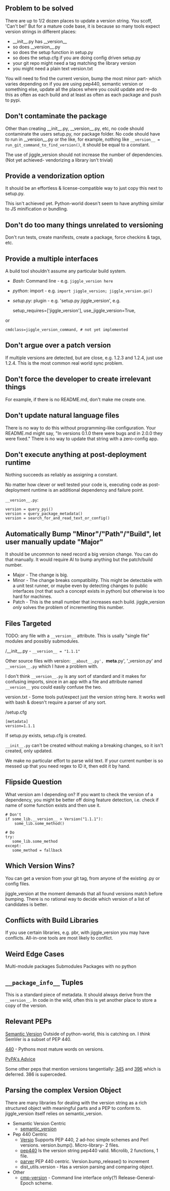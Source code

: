 Problem to be solved
-------------------
There are up to 1/2 dozen places to update a version string. You scoff, 'Can't be!' But for a mature code base, it is
because so many tools expect version strings in different places:

- \_\_init\_\_.py has \_\_version\_\_
- so does \_\_version\_\_.py
- so does the setup function in setup.py
- so does the setup.cfg if you are doing config driven setup.py
- your git repo might need a tag matching the library version
- you might need a plain text version.txt

You will need to find the current version, bump the most minor part- which varies depending on if you are using pep440, semantic version or something else, update all the places where you could update and
re-do this as often as each build and at least as often as each package and push to pypi. 

Don't contaminate the package
-----------------------------
Other than creating \_\_init\_\_.py, \_\_version\_\_.py, etc, no code should contaminate the users setup.py, nor package folder. No code should have to run in \_\_version\_\_.py or the like, for example, nothing like `__version__ = run_git_command_to_find_version()`, it should be equal to a constant. 

The use of jiggle_version should not increase the number of dependencies. (Not yet achieved- vendorizing a library isn't trivial)

Provide a vendorization option
------
It should be an effortless & license-compatible way to just copy this next to setup.py.

This isn't achieved yet. Python-world doesn't seem to have anything similar to JS minification or bundling.

Don't do too many things unrelated to versioning
------------------------------------------------
Don't run tests, create manifests, create a package, force checkins & tags, etc.

Provide a multiple interfaces
------
A build tool shouldn't assume any particular build system.

- _Bash:_ Command line - e.g. `jiggle_version here`
- _python_: import - e.g. `import jiggle_version; jiggle_version.go()`
- _setup.py_: plugin - e.g. 'setup.py jiggle_version', e.g.


    setup_requires=['jiggle_version'],
    use_jiggle_version=True,
    
or

    cmdclass=jiggle_version_command, # not yet implemented

Don't argue over a patch version
------
If multiple versions are detected, but are close, e.g. 1.2.3 and 1.2.4, just use 1.2.4.  This is the most common real world sync problem.

Don't force the developer to create irrelevant things
--------
For example, if there is no README.md, don't make me create one. 

Don't update natural language files
-----
There is no way to do this without programming-like configuration. Your README.md might say, "In versions 0.1.0 there were bugs and in 2.0.0 they were fixed." There is no way to update that string with a zero-config app.

Don't execute anything at post-deployment runtime
--------
Nothing succeeds as reliably as assigning a constant.

No matter how clever or well tested your code is, executing code
as post-deployment runtime is an additional dependency and failure point.

`__version__.py`:
```
version = query_pyi()
version = query_package_metadata()
version = search_for_and_read_text_or_config()
```



Automatically Bump "Minor"/"Path"/"Build", let user manually update "Major"
----------------
It should be uncommon to need record a big version change. You can do that manually. It would require AI to bump anything but the patch/build number.

 - Major - The change is big.
 - Minor - The change breaks compatibility. This might be detectable with a unit test runner,  or maybe even by detecting
changes to public interfaces (not that such a concept exists in python) but otherwise is too hard for machines.
 - Patch - This is the small number that increases each build. jiggle_version *only* solves the problem of incrementing this
number.

Files Targeted
--------------
TODO: any file with a `__version__` attribute. This is usally "single file" modules and possibly submodules.

/\_\_init\_\_.py  - `__version__ = "1.1.1"`

Other source files with version: `__about__.py', `__meta__.py', '_version.py' and `__version__.py` which I have a problem with.

I don't think `__version__.py` is any sort of standard and it makes for confusing imports, since in an app with a file and attribute named `__version__` you could easily confuse the two. 

version.txt - Some tools put/expect just the version string here. It works well with bash & doesn't require a parser of any sort.

/setup.cfg  

    [metadata] 
    version=1.1.1

If setup.py exists, setup.cfg is created.

`__init__.py` can't be created without making a breaking changes, so it isn't created, only updated.

We make no particular effort to parse wild text. If your current number is so messed up that you need regex to ID it,
then edit it by hand.

Flipside Question
-----------------
What version am I depending on? If you want to check the version of a dependency, you might be better off doing feature detection, i.e. check if name of some function exists and then use it.

    # Don't
    if some_lib.__version__ > Version("1.1.1"):
        some_lib.some_method()
    
    # Do
    try:
       some_lib.some_method
    except:
       some_method = fallback

Which Version Wins?
------------------
You can get a version from your git tag, from anyone of the existing .py or config files.

jiggle_version at the moment demands that all found versions match before bumping. There is no rational way to decide which version of a list of candidates is better.


Conflicts with Build Libraries
--------
If you use certain libraries, e.g. pbr, with jiggle_version you may have conflicts. All-in-one tools are most likely to conflict.

Weird Edge Cases
----------------
Multi-module packages
Submodules
Packages with no python

`__package_info__` Tuples
---------------
This is a standard piece of metadata. It should always derive from the `__version__`. In code in the wild, often this is yet another place to store a copy of the version.


Relevant PEPs
-------------
[Semantic Version](https://semver.org/) Outside of python-world, this is catching on. I *think* SemVer is a subset of PEP 440.
 
[440](https://www.python.org/dev/peps/pep-0440/) - Pythons most mature words on versions.

[PyPA's Advice](https://packaging.python.org/guides/single-sourcing-package-version/)

Some other peps that mention versions tangentially: [345](https://www.python.org/dev/peps/pep-0345/#version) and [396](https://www.python.org/dev/peps/pep-0396/#specification) which is deferred. 386 is superceded.


Parsing the complex Version Object
----------------------------------
There are many libraries for dealing with the version string as a rich structured object with meaningful parts and a PEP to conform to. jiggle_version itself relies on semantic_version.

- Semantic Version Centric
    - [semantic_version](https://pypi.org/project/semantic_version/)
- Pep 440 Centric
    - [Versio](https://pypi.org/project/Versio/) Supports PEP 440, 2 ad-hoc simple schemes and Perl versions. version.bump(). Micro-library- 2 files.
    - [pep440](https://pypi.org/project/pep440/) Is the version string pep440 valid. Microlib, 2 functions, 1 file.
    - [parver](https://pypi.org/project/parver/) PEP 440 centric. Version.bump_release() to increment
    - dist_utils.version - Has a version parsing and comparing object.
- Other
    - [cmp-version](https://pypi.org/project/cmp_version/) - Command line interface only(?) Release-General-Epoch scheme.
